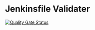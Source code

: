 # Jenkinsfile Validater

[![Quality Gate Status](https://sonarcloud.io/api/project_badges/measure?project=henryborchers_jetbrainsJenklinfileValidate&metric=alert_status)](https://sonarcloud.io/dashboard?id=henryborchers_jetbrainsJenklinfileValidate)
